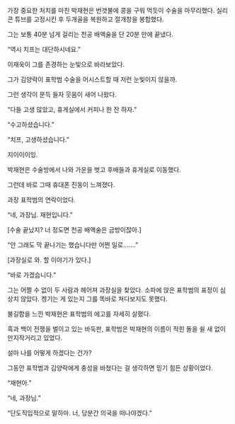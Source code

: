 가장 중요한 처치를 마친 박재현은 번갯불에 콩을 구워 먹듯이 수술을 마무리했다. 실리콘 튜브를 고정시킨 후 두개골을 복원하고 절개창을 봉합했다.

그는 보통 40분 넘게 걸리는 천공 배액술을 단 20분 만에 끝냈다.

“역시 치프는 대단하시네요.”

이재욱이 그를 존경하는 눈빛으로 바라보았다.

그가 김양락이 표학범 수술을 어시스트할 때 저런 눈빛이지 않을까.

그런 생각이 문득 들자 웃음이 새어 나왔다.

“다들 고생 많았고, 휴게실에서 커피나 한 잔 하자.”

“수고하셨습니다.”

“치프, 고생하셨습니다.”

지이이이잉.

박재현은 수술방에서 나와 가운을 벗고 후배들과 휴게실로 이동했다.

그런데 바로 그때 휴대폰 진동이 느껴졌다.

과장 표학범의 연락이었다.

“네, 과장님. 재현입니다.”

[수술 끝났지? 너 정도면 천공 배액술은 금방이잖아.]

“안 그래도 막 끝나기는 했습니다만 어쩐 일로…….”

[과장실로 와. 할 이야기가 있다.]

“바로 가겠습니다.”

그는 어쩔 수 없이 두 사람과 헤어져 과장실을 찾았다. 소파에 앉은 표학범의 표정이 심상치 않았다. 켕기는 게 있는지 그를 똑바로 쳐다보지도 못했다.

불길함을 느낀 박재현은 표학범의 에고를 자세히 살폈다.

흑과 백이 전쟁을 벌이고 있는 바둑판, 표학범은 박재현의 이름이 적힌 돌을 쉴 새 없이 만지작거리고 있었다.

설마 나를 어떻게 하겠다는 건가?

그동안 표학범과 김양락에게 충성을 바쳤다는 걸 생각하면 믿기 힘든 상황이었다.

“재현아.”

“네, 과장님.”

“단도직입적으로 말하마. 너, 당분간 의국을 떠나야겠다.”